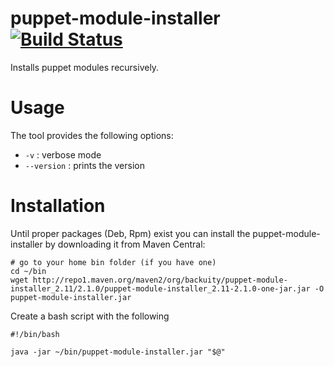 puppet-module-installer [![Build Status](https://travis-ci.org/backuity/puppet-module-installer.png?branch=master)](https://travis-ci.org/backuity/puppet-module-installer)
=======================

Installs puppet modules recursively.

# Usage

The tool provides the following options:

  * `-v` : verbose mode
  * `--version` : prints the version


# Installation

Until proper packages (Deb, Rpm) exist you can install the puppet-module-installer by downloading it from Maven Central:

    # go to your home bin folder (if you have one)
    cd ~/bin
    wget http://repo1.maven.org/maven2/org/backuity/puppet-module-installer_2.11/2.1.0/puppet-module-installer_2.11-2.1.0-one-jar.jar -O puppet-module-installer.jar
      
Create a bash script with the following

    #!/bin/bash

    java -jar ~/bin/puppet-module-installer.jar "$@" 